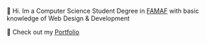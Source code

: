 👋 Hi. Im a Computer Science Student Degree in <a href="https://www.famaf.unc.edu.ar/la-facultad/qui%C3%A9nes-somos/">FAMAF</a> with basic knowledge of Web Design & Development

👀 Check out my <a href="https://d173w.github.io/portfolio">Portfolio</a>

<!---
D173W/D173W is a ✨ special ✨ repository because its `README.md` (this file) appears on your GitHub profile.
You can click the Preview link to take a look at your changes.
--->
